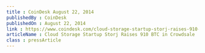 ```yaml
---
title : CoinDesk August 22, 2014
publishedBy : CoinDesk
publishedOn : August 22, 2014
link : https://www.coindesk.com/cloud-storage-startup-storj-raises-910-btc-crowdsale/
articleName : Cloud Storage Startup Storj Raises 910 BTC in Crowdsale 
class : pressArticle
---
```

